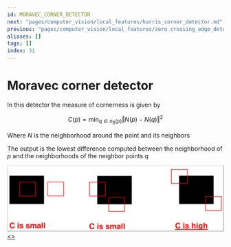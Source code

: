 ```yaml
---
id: MORAVEC_CORNER_DETECTOR
next: "pages/computer_vision/local_features/harris_corner_detector.md"
previous: "pages/computer_vision/local_features/zero_crossing_edge_detection.md"
aliases: []
tags: []
index: 31
---
```


# Moravec corner detector

In this detector the measure of cornerness is given by

$$
C(p) = \min_{q \in n_8(p)}{\Vert N(p)-N(q)\Vert^2}
$$

Where $N$ is the neighborhood around the point and its neighbors

The output is the lowest difference computed between the neighborhood of $p$ and the neighborhoods of the neighbor points $q$

![](assets/computer_vision/Pasted_image_20240310153802.png)
[<](pages/computer_vision/local_features/zero_crossing_edge_detection.md)[>](pages/computer_vision/local_features/harris_corner_detector.md)

